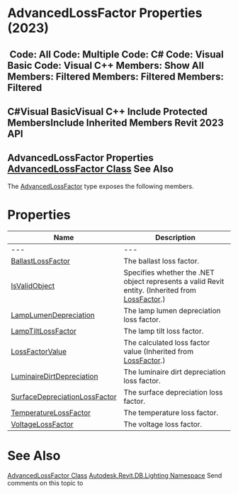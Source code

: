 # AdvancedLossFactor Properties (2023)

﻿
 Code: All Code: Multiple Code: C# Code: Visual Basic Code: Visual C++  Members: Show All Members: Filtered Members: Filtered Members: Filtered   
---  
C#Visual BasicVisual C++
Include Protected MembersInclude Inherited Members
Revit 2023 API  
---  
AdvancedLossFactor Properties  
[AdvancedLossFactor Class](30e62a9d-eb01-8830-f897-dc8f32b486da.md "AdvancedLossFactor Class") See Also  
---  
The [AdvancedLossFactor](30e62a9d-eb01-8830-f897-dc8f32b486da.md "AdvancedLossFactor Class") type exposes the following members.
# Properties
| Name | Description |
| --- | --- |
| --- | --- | --- |
| [BallastLossFactor](2bc09702-aae7-d999-7f9a-3758a256e863.md "BallastLossFactor Property") | The ballast loss factor. |
| [IsValidObject](eac84ac8-d3e4-eb18-5f0c-c6c9da7ed5d4.md "IsValidObject Property") | Specifies whether the .NET object represents a valid Revit entity.  (Inherited from [LossFactor](23224470-b97a-7acc-8dbe-667086568b1c.md "LossFactor Class").) |
| [LampLumenDepreciation](3c1a96f2-6934-8b25-4d18-71ee5fdd9d6a.md "LampLumenDepreciation Property") | The lamp lumen depreciation loss factor. |
| [LampTiltLossFactor](93cd3ce8-02ae-3113-cc08-e356d726b4ef.md "LampTiltLossFactor Property") | The lamp tilt loss factor. |
| [LossFactorValue](91107a0f-67d6-730b-b36c-7856e044b405.md "LossFactorValue Property") | The calculated loss factor value  (Inherited from [LossFactor](23224470-b97a-7acc-8dbe-667086568b1c.md "LossFactor Class").) |
| [LuminaireDirtDepreciation](615be4c2-6112-9f73-ffca-dc164712d23f.md "LuminaireDirtDepreciation Property") | The luminaire dirt depreciation loss factor. |
| [SurfaceDepreciationLossFactor](85a1df84-025b-4643-0e8a-4385768a4974.md "SurfaceDepreciationLossFactor Property") | The surface depreciation loss factor. |
| [TemperatureLossFactor](ffd4d6b9-a4cb-b091-d77f-c480be8aeb44.md "TemperatureLossFactor Property") | The temperature loss factor. |
| [VoltageLossFactor](a21ac531-1639-37f2-314e-ab11e1e23b1c.md "VoltageLossFactor Property") | The voltage loss factor. |

# See Also
[AdvancedLossFactor Class](30e62a9d-eb01-8830-f897-dc8f32b486da.md "AdvancedLossFactor Class")
[Autodesk.Revit.DB.Lighting Namespace](a6a04f07-7fd2-0a4e-12e7-01842ee6daaf.md "Autodesk.Revit.DB.Lighting Namespace")
Send comments on this topic to 